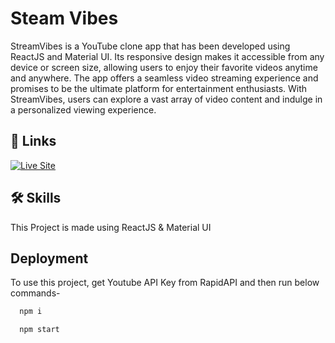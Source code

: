 
# Steam Vibes

StreamVibes is a YouTube clone app that has been developed using ReactJS and Material UI. Its responsive design makes it accessible from any device or screen size, allowing users to enjoy their favorite videos anytime and anywhere. The app offers a seamless video streaming experience and promises to be the ultimate platform for entertainment enthusiasts. With StreamVibes, users can explore a vast array of video content and indulge in a personalized viewing experience.


## 🔗 Links
[![Live Site](https://img.shields.io/badge/live_site-000?style=for-the-badge&logo=ko-fi&logoColor=white)](https://stream-vibes.vercel.app/)
## 🛠 Skills
This Project is made using ReactJS & Material UI

## Deployment

To use this project, get Youtube API Key from RapidAPI and then run below commands-

```bash
  npm i
```
```bash
  npm start
```

